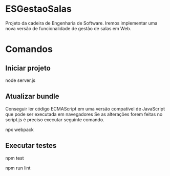 # ESGestaoSalas
Projeto da cadeira de Engenharia de Software. Iremos implementar uma nova versão de funcionalidade de gestão de salas em Web.


# Comandos

## Iniciar projeto

node server.js

## Atualizar bundle
Conseguir ler código ECMAScript em uma versão compatível de JavaScript que pode ser executada em navegadores 
Se as alterações forem feitas no script.js é preciso executar seguinte comando.

npx webpack

## Executar testes

npm test
 
npm run lint

